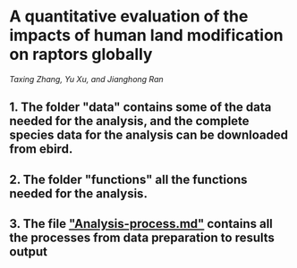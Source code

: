 # A quantitative evaluation of the impacts of human land modification on raptors globally
*Taxing Zhang, Yu Xu, and Jianghong Ran*

## 1. The folder "data" contains some of the data needed for the analysis, and the complete species data for the analysis can be downloaded from ebird.
## 2. The folder "functions" all the functions needed for the analysis.
## 3. The file ["Analysis-process.md"](https://github.com/TaxingZhang/raptors_human_modified_land/blob/main/Analysis-process.md) contains all the processes from data preparation to results output
